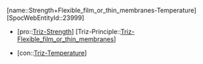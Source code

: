 ﻿---
type: TrizContradiction
aliases:
- Strength+Flexible_film_or_thin_membranes-Temperature
license: CC BY-SA 4.0
copyright: https://github.com/SpocWeb
IsDeleted: false
IsReadOnly: false
Confidential: public
tags: 
- Triz/Contradiction
---
[name::Strength+Flexible_film_or_thin_membranes-Temperature]
[SpocWebEntityId::23999]
+ [pro::[Triz-Strength](tech/Triz/Parameter/Triz-Strength.md)]
[Triz-Principle::[Triz-Flexible_film_or_thin_membranes](tech/Triz/Principle/Triz-Flexible_film_or_thin_membranes.md)]
- [con::[Triz-Temperature](tech/Triz/Parameter/Triz-Temperature.md)]

